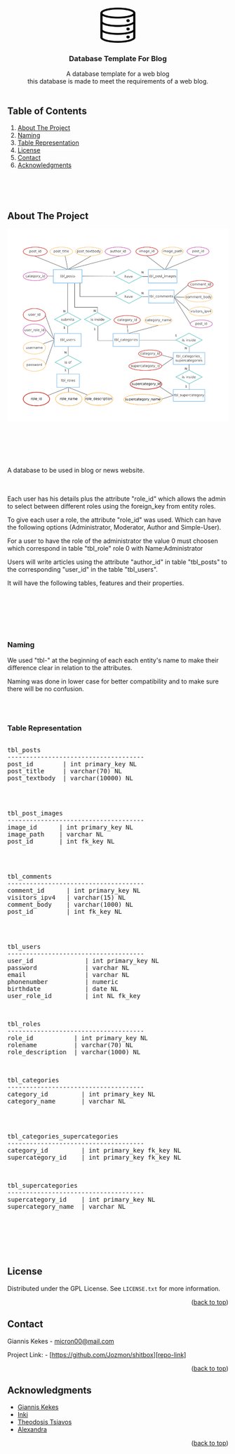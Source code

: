 <!-- PROJECT LOGO -->
<br />
<div align="center">
  <a href="https://github.com/Jozmon/db-template-for-blog">
    <img src="images/logo.png" alt="Logo" width="80" height="80">
  </a>

  <h3 align="center">Database Template For Blog</h3>

  <p align="center">
    A database template for a web blog
    <br>
    this database is made to meet the requirements of a web blog.
    <br />
    <br />

  </p>
</div>



<!-- TABLE OF CONTENTS -->

## Table of Contents

  <ol>
    <li>
      <a href="#about-the-project">About The Project</a>
    </li>
    <li>
      <a href="#Naming">Naming</a>
    </li>
    <li>
      <a href="#Table Representation">Table Representation</a>
    </li>
    <li><a href="#license">License</a></li>
    <li><a href="#contact">Contact</a></li>
    <li><a href="#acknowledgments">Acknowledgments</a></li>
  </ol>

<br>
<br>
<br>

<!-- ABOUT THE PROJECT -->
## About The Project

![Product Name Screen Shot][product-screenshot]

<br>
<br>
<br>
<br>
<br>
A database to be used in blog or news website.

<br>
<br>
<br>



Each user has his details plus the attribute "role_id" 
which allows the admin to select between different roles
using the foreign_key from entity roles.

To give each user a role, the attribute "role_id" was used.
Which can have the following options (Administrator, Moderator, 
Author and Simple-User).<br>

For a user to have the role of the administrator the value 0 must choosen
which correspond in table "tbl_role" role 0 with Name:Administrator

Users will write articles using the attribute "author_id"
in table "tbl_posts" to the corresponding "user_id" 
in the table "tbl_users".

It will have the following tables, features and their properties.



<br>
<br>
<br>
<br>
<br>

### Naming

We used "tbl-" at the beginning of each each entity's name to make their
difference clear in relation to the attributes.

Naming was done in lower case for better compatibility
and to make sure there will be no confusion.

<br>
<br>

<!-- TBL_PRESENT -->
### Table Representation
<pre>

tbl_posts
-------------------------------------
post_id        | int primary_key NL
post_title     | varchar(70) NL
post_textbody  | varchar(10000) NL
<br>


tbl_post_images
-------------------------------------
image_id      | int primary_key NL
image_path    | varchar NL
post_id       | int fk_key NL
<br>


tbl_comments
-------------------------------------
comment_id      | int primary_key NL
visitors_ipv4   | varchar(15) NL
comment_body    | varchar(1000) NL
post_id         | int fk_key NL
<br>


tbl_users
-------------------------------------
user_id              | int primary_key NL
password             | varchar NL
email                | varchar NL
phonenumber          | numeric
birthdate            | date NL
user_role_id         | int NL fk_key
<br>

tbl_roles
-------------------------------------
role_id           | int primary_key NL
rolename          | varchar(70) NL
role_description  | varchar(1000) NL
<br>

tbl_categories
-------------------------------------
category_id         | int primary_key NL
category_name       | varchar NL
<br>


tbl_categories_supercategories
-------------------------------------
category_id         | int primary_key fk_key NL
supercategory_id    | int primary_key fk_key NL
<br>

tbl_supercategories
-------------------------------------
supercategory_id    | int primary_key NL
supercategory_name  | varchar NL

</pre>

<br>
<br>
<br>
<br>

<!-- LICENSE -->
## License

Distributed under the GPL License. See `LICENSE.txt` for more information.

<p align="right">(<a href="#readme-top">back to top</a>)</p>



<!-- CONTACT -->
## Contact

Giannis Kekes - micron00@mail.com

Project Link: - [https://github.com/Jozmon/shitbox][repo-link]

<p align="right">(<a href="#readme-top">back to top</a>)</p>



<!-- ACKNOWLEDGMENTS -->
## Acknowledgments

* [Giannis Kekes](micron00@mail.com)
* [Inki](tzaferisleonidas@gmail.com)
* [Theodosis Tsiavos](theotsiavos92@gmail.com)
* [Alexandra](unknown@example.com)

<p align="right">(<a href="#readme-top">back to top</a>)</p>


<!-- MARKDOWN LINKS & IMAGES -->
[product-screenshot]: images/screenshot.png
[repo-link]: https://github.com/Jozmon/shitbox

